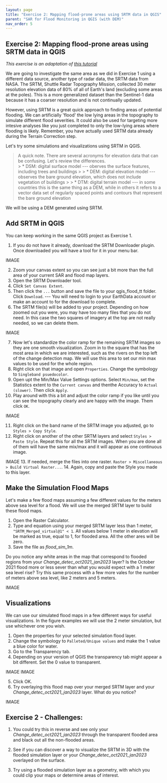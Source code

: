 ```yaml
---
layout: page
title: "Exercise 2: Mapping flood-prone areas using SRTM data in QGIS"
parent: "SAR for Flood Monitoring in QGIS (with DEM)"
nav_order: 5
---
```



## Exercise 2: Mapping flood-prone areas using SRTM data in QGIS
*This exercise is an adaptation of [this tutorial](https://www.youtube.com/watch?v=QXQ92oVua3s)* 

We are going to investigate the same area as we did in Exercise 1 using a different data source, another type of radar data, the SRTM data from NASA. The SRTM, Shuttle Radar Topography Mission, collected 30 meter resolution elevation data of 80% of all of Earth's land (excluding some areas at the poles). This is a more generalized dataset than the Sentinel-1 data because it has a coarser resolution and is not continually updated. 

However, using SRTM is a great quick approach to finding areas of potential flooding. We can artificially 'flood' the low lying areas in the topography to simulate different flood severities. It could also be used for targeting more intesive analyses like you just completed to only the low-lying areas where flooding is likely. Remember, you have actually used SRTM data already during the Terrain Correction step.

Let's try some simulations and visualizations using SRTM in QGIS.

> A quick note. There are several acronyms for elevation data that can be confusing. Let's review the differences.  
    > * DSM: digital surface model --- oberves the surface features, including trees and buildings
    > 
    > * DEM: digital elevation model --- observes the bare ground elevation, which does not include vegetation of buildings 
    > 
    > * DTM: digital terrain model --- in some countries this is the same thing as a DEM, while in others it refers to a vector data set of regularly spaced points and contours that represent the bare ground elevation

We will be using a DEM generated using SRTM.

## Add SRTM in QGIS ##

You can keep working in the same QGIS project as Exercise 1. 

1. If you do not have it already, download the SRTM Downloader plugin. Once downloaded you will have a tool for it in your menu bar.

IMAGE

2. Zoom your canvas extent so you can see just a bit more than the full area of your current SAR and flood map layers.
3. Open the SRTM Downloader tool. 
4. Click `Set Canvas Extent`. 
5. Then click the `...` button and save the file to your qgis_flood_tt folder. Click `Download`. --- You will need to login to your EarthData account or make an account to for the download to complete.
6. The SRTM file(s) will be added to your project. Depending on how zoomed out you were, you may have too many files that you do not need. In this case the two squares of imagery at the top are not really needed, so we can delete them.

IMAGE

7. Now let's standardize the color ramp for the remaining SRTM images so they are one smooth visualization. Zoom in to the square that has the most area in which we are interested, such as the rivers on the top left of the change detection map. We will use this area to set our min max values to be used for the whole region.
8. Right click on that image and open `Properties`. Change the symbology to `Singleband psuedocolor`.
9. Open upt the Min/Max Value Settings options. Select `Min/max`, set the Statistics extent to the `Current canvas` and thenthe Accuracy to `Actual (slower)`. Then click `Apply`.
10. Play around with this a bit and adjust the color ramp if you like until you can see the topography clearly and are happy with the image. Them click `OK`.

IMAGE

11. Right click on the band name of the SRTM image you adjusted, go to `Styles > Copy Style`.
12. Right click on another of the other SRTM layers and select `Styles > Paste Style`. Repeat this for all the SRTM images. When you are done all of them will have the same mix/max and it will appear as one continuous image.

IMAGE
 13. If needed, merge the files into one raster. `Raster > Miscellaneous > Build Virtual Raster...`.
 14. Again, copy and paste the Style you made to this layer.

## Make the Simulation Flood Maps ##
Let's make a few flood maps assuming a few different values for the meters above sea level for a flood. We will use the merged SRTM layer to build these flood maps.

1. Open the Raster Calculator.
2. Type and equation using your merged SRTM layer less than 1 meter, `"SRTM_Merged_virtual@1" < 1`. All values below 1 meter in elevation will be marked as true, equal to 1, for flooded area. All the other ares will be zero. 
3. Save the file as *flood_sim_1m*.

Do you notice any white areas in the map that correspond to flooded regions from your *Change_detec_oct2021_jan2023* layer? Is the October 2021 flood more or less sever than what you would expect with a 1 meter sea level rise? Try this same process with a few more vales for the number of meters above sea level, like 2 meters and 5 meters.

IMAGE

## Visualizations ##
We can use our simulated flood maps in a few different ways for useful visualizations. In the figure examples we will use the 2 meter simulation, but use whichever one you wish.

1. Open the properties for your selected simulation flood layer.
2. Change the symbology to `Palleted/Unique values` and make the 1 value a blue color for water.
3. Go to the Transparency tab.
4. Depending on your version of QGIS the transparency tab might appear a bit different. Set the 0 value to transparent. 

IMAGE 
IMAGE

5. Click OK. 
6. Try overlaying this flood map over your merged SRTM layer and your *Change_detec_oct2021_jan2023* layer. What do you notice?

IMAGE

## Exercise 2 - Challenges: 
1. You could try this in reverse and see only your *Change_detec_oct2021_jan2023* through the transparent flooded area and black out all the non-flooded areas.

2. See if you can discover a way to visualize the SRTM in 3D with the flooded simulation layer or your *Change_detec_oct2021_jan2023* overlayed on the surface.

3. Try using a flooded simulation layer as a geometry, with which you could clip your maps or determine areas of interest.